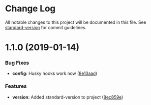 # Change Log

All notable changes to this project will be documented in this file. See [standard-version](https://github.com/conventional-changelog/standard-version) for commit guidelines.

<a name="1.1.0"></a>
# 1.1.0 (2019-01-14)


### Bug Fixes

* **config:** Husky hooks work now ([8e13aad](http://neer-bitbucket:7990/scm/gd/gexa.conventional-commits/commits/8e13aad))


### Features

* **version:** Added standard-version to project ([8ec859e](http://neer-bitbucket:7990/scm/gd/gexa.conventional-commits/commits/8ec859e))
